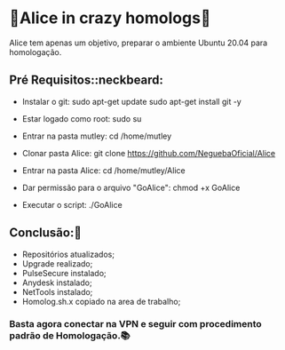 # :rabbit:Alice in crazy homologs:rabbit:

Alice tem apenas um objetivo, preparar o ambiente Ubuntu 20.04 para homologação.

## Pré Requisitos::neckbeard:

- Instalar o git:
    sudo apt-get update
    sudo apt-get install git -y
    
- Estar logado como root:
    sudo su
    
- Entrar na pasta mutley:
    cd /home/mutley
    
- Clonar pasta Alice:
    git clone https://github.com/NeguebaOficial/Alice
    
- Entrar na pasta Alice:
    cd /home/mutley/Alice

- Dar permissão para o arquivo "GoAlice":
    chmod +x GoAlice
    
- Executar o script:
    ./GoAlice
  
## Conclusão::floppy_disk:
- Repositórios atualizados;
- Upgrade realizado;
- PulseSecure instalado;
- Anydesk instalado;
- NetTools instalado;
- Homolog.sh.x copiado na area de trabalho;

### Basta agora conectar na VPN e seguir com procedimento padrão de Homologação.:books:
